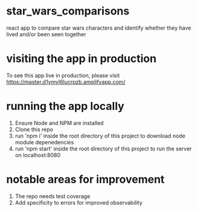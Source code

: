 # star_wars_comparisons
react app to compare star wars characters and identify whether they have lived and/or been seen together

# visiting the app in production
To see this app live in production, please visit https://master.d1ymyl6lucrpzb.amplifyapp.com/

# running the app locally
1. Ensure Node and NPM are installed
2. Clone this repo
3. run 'npm i' inside the root directory of this project to download node module depenedencies
4. run 'npm start' inside the root directory of this project to run the server on localhost:8080

# notable areas for improvement
1. The repo needs test coverage
2. Add specificity to errors for improved observability
